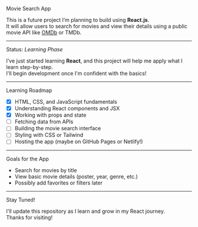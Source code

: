  Movie Search App

This is a future project I’m planning to build using **React.js**.  
It will allow users to search for movies and view their details using a public movie API like [OMDb](http://www.omdbapi.com/) or TMDb.

---

Status: *Learning Phase*

I’ve just started learning **React**, and this project will help me apply what I learn step-by-step.  
I'll begin development once I'm confident with the basics!

---

Learning Roadmap

- [x] HTML, CSS, and JavaScript fundamentals
- [x] Understanding React components and JSX
- [x] Working with props and state
- [ ] Fetching data from APIs 
- [ ] Building the movie search interface
- [ ] Styling with CSS or Tailwind
- [ ] Hosting the app (maybe on GitHub Pages or Netlify!)

---

Goals for the App

- Search for movies by title
- View basic movie details (poster, year, genre, etc.)
- Possibly add favorites or filters later

---

 Stay Tuned!

I'll update this repository as I learn and grow in my React journey.  
Thanks for visiting! 
